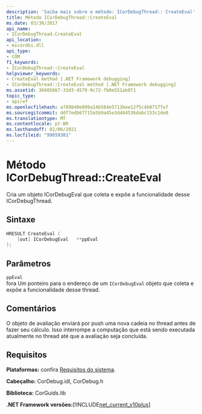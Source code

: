 ```yaml
---
description: 'Saiba mais sobre o método: ICorDebugThread:: CreateEval'
title: Método ICorDebugThread::CreateEval
ms.date: 03/30/2017
api_name:
- ICorDebugThread.CreateEval
api_location:
- mscordbi.dll
api_type:
- COM
f1_keywords:
- ICorDebugThread::CreateEval
helpviewer_keywords:
- CreateEval method [.NET Framework debugging]
- ICorDebugThread::CreateEval method [.NET Framework debugging]
ms.assetid: 36605067-33d3-4579-9c72-fb0e551ab0f1
topic_type:
- apiref
ms.openlocfilehash: a789840e099a14b584e5713bee12f5c4b0717fe7
ms.sourcegitcommit: ddf7edb67715a5b9a45e3dd44536dabc153c1de0
ms.translationtype: MT
ms.contentlocale: pt-BR
ms.lasthandoff: 02/06/2021
ms.locfileid: "99659381"
---
```

# <a name="icordebugthreadcreateeval-method"></a>Método ICorDebugThread::CreateEval

Cria um objeto ICorDebugEval que coleta e expõe a funcionalidade desse ICorDebugThread.  
  
## <a name="syntax"></a>Sintaxe  
  
```cpp  
HRESULT CreateEval (  
    [out] ICorDebugEval   **ppEval  
);  
```  
  
## <a name="parameters"></a>Parâmetros  

 `ppEval`  
 fora Um ponteiro para o endereço de um `ICorDebugEval` objeto que coleta e expõe a funcionalidade desse thread.  
  
## <a name="remarks"></a>Comentários  

 O objeto de avaliação enviará por push uma nova cadeia no thread antes de fazer seu cálculo. Isso interrompe a computação que está sendo executada atualmente no thread até que a avaliação seja concluída.  
  
## <a name="requirements"></a>Requisitos  

 **Plataformas:** confira [Requisitos do sistema](../../get-started/system-requirements.md).  
  
 **Cabeçalho:** CorDebug.idl, CorDebug.h  
  
 **Biblioteca:** CorGuids.lib  
  
 **.NET Framework versões:**[!INCLUDE[net_current_v10plus](../../../../includes/net-current-v10plus-md.md)]
